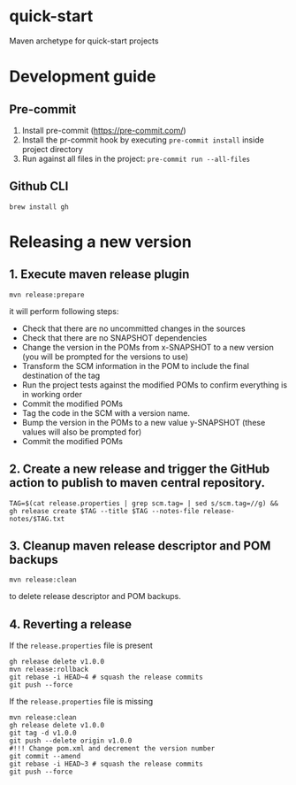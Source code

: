 # quick-start
Maven archetype for quick-start projects


# Development guide

## Pre-commit
1. Install pre-commit (https://pre-commit.com/)
2. Install the pr-commit hook by executing `pre-commit install` inside project directory
3. Run against all files in the project: `pre-commit run --all-files`

## Github CLI
`brew install gh`


# Releasing a new version

## 1. Execute maven release plugin
```
mvn release:prepare
```
it will perform following steps:
- Check that there are no uncommitted changes in the sources
- Check that there are no SNAPSHOT dependencies
- Change the version in the POMs from x-SNAPSHOT to a new version (you will be prompted for the versions to use)
- Transform the SCM information in the POM to include the final destination of the tag
- Run the project tests against the modified POMs to confirm everything is in working order
- Commit the modified POMs
- Tag the code in the SCM with a version name.
- Bump the version in the POMs to a new value y-SNAPSHOT (these values will also be prompted for)
- Commit the modified POMs

## 2. Create a new release and trigger the GitHub action to publish to maven central repository.
```
TAG=$(cat release.properties | grep scm.tag= | sed s/scm.tag=//g) && gh release create $TAG --title $TAG --notes-file release-notes/$TAG.txt
```

## 3. Cleanup maven release descriptor and POM backups
```
mvn release:clean
```

to delete release descriptor and POM backups.

## 4. Reverting a release
If the `release.properties` file is present
```
gh release delete v1.0.0
mvn release:rollback
git rebase -i HEAD~4 # squash the release commits
git push --force
```


If the `release.properties` file is missing
```
mvn release:clean
gh release delete v1.0.0
git tag -d v1.0.0
git push --delete origin v1.0.0
#!!! Change pom.xml and decrement the version number
git commit --amend
git rebase -i HEAD~3 # squash the release commits
git push --force
```
